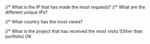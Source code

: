
//* What is the IP  that has made the most requests? 
//* What are the different unique IPs?

//* What country has the most views?

//* What is the project that has received the most visits (Other than portfolio) OK

